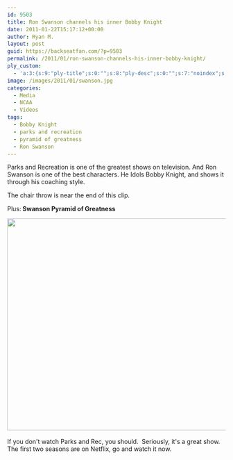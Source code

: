 ```yaml
---
id: 9503
title: Ron Swanson channels his inner Bobby Knight
date: 2011-01-22T15:17:12+00:00
author: Ryan M.
layout: post
guid: https://backseatfan.com/?p=9503
permalink: /2011/01/ron-swanson-channels-his-inner-bobby-knight/
ply_custom:
  - 'a:3:{s:9:"ply-title";s:0:"";s:8:"ply-desc";s:0:"";s:7:"noindex";s:0:"";}'
image: /images/2011/01/swanson.jpg
categories:
  - Media
  - NCAA
  - Videos
tags:
  - Bobby Knight
  - parks and recreation
  - pyramid of greatness
  - Ron Swanson
---
```


<div class="entry">
  <p>
  </p>

  <p>
    Parks and Recreation is one of the greatest shows on television. And Ron Swanson is one of the best characters. He Idols Bobby Knight, and shows it through his coaching style.
  </p>

  <p>
  </p>

  <p>
    The chair throw is near the end of this clip.
  </p>

  <p>
    Plus:<strong> Swanson Pyramid of Greatness</strong>
  </p>

  <p style="text-align: center;">
    <a href="/images/2011/01/swanson.jpg"><img class="size-full wp-image-9504 aligncenter" title="swanson" src="/images/2011/01/swanson.jpg" alt="" width="600" height="488" srcset="/images/2011/01/swanson.jpg 1000w, /images/2011/01/swanson-300x243.jpg 300w" sizes="(max-width: 600px) 100vw, 600px" /></a>
  </p>

  <p>
    If you don't watch Parks and Rec, you should.  Seriously, it's a great show. The first two seasons are on Netflix, go and watch it now.
  </p>
</div>
